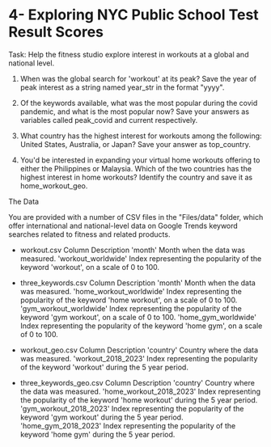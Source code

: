 # 4- Exploring NYC Public School Test Result Scores

Task: 
Help the fitness studio explore interest in workouts at a global and national level.

1. When was the global search for 'workout' at its peak? Save the year of peak interest as a string named year_str in the format "yyyy".

2. Of the keywords available, what was the most popular during the covid pandemic, and what is the most popular now? Save your answers as variables called peak_covid and current respectively.

3. What country has the highest interest for workouts among the following: United States, Australia, or Japan? Save your answer as top_country.

4. You'd be interested in expanding your virtual home workouts offering to either the Philippines or Malaysia. Which of the two countries has the highest interest in home workouts? Identify the country and save it as home_workout_geo.


The Data

You are provided with a number of CSV files in the "Files/data" folder, which offer international and national-level data on Google Trends keyword searches related to fitness and related products.

- workout.csv
Column	Description
'month'	Month when the data was measured.
'workout_worldwide'	Index representing the popularity of the keyword 'workout', on a scale of 0 to 100.

- three_keywords.csv
Column	Description
'month'	Month when the data was measured.
'home_workout_worldwide'	Index representing the popularity of the keyword 'home workout', on a scale of 0 to 100.
'gym_workout_worldwide'	Index representing the popularity of the keyword 'gym workout', on a scale of 0 to 100.
'home_gym_worldwide'	Index representing the popularity of the keyword 'home gym', on a scale of 0 to 100.

- workout_geo.csv
Column	Description
'country'	Country where the data was measured.
'workout_2018_2023'	Index representing the popularity of the keyword 'workout' during the 5 year period.

- three_keywords_geo.csv
Column	Description
'country'	Country where the data was measured.
'home_workout_2018_2023'	Index representing the popularity of the keyword 'home workout' during the 5 year period.
'gym_workout_2018_2023'	Index representing the popularity of the keyword 'gym workout' during the 5 year period.
'home_gym_2018_2023'	Index representing the popularity of the keyword 'home gym' during the 5 year period.